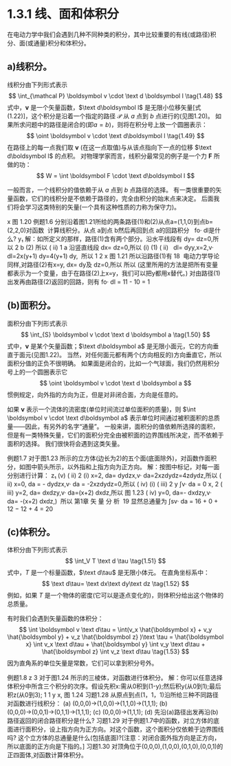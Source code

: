# 1.3.1 线、面和体积分

在电动力学中我们会遇到几种不同种类的积分，其中比较重要的有线(或路径)积分、面(或通量)积分和体积分。

## a)线积分。

线积分由下列形式表示
$$
  \int_{\mathcal P} \boldsymbol v \cdot \text d \boldsymbol l
  \tag{1.48}
$$
式中，$\boldsymbol v$ 是一个矢量函数，$\text d\boldsymbol l$ 是无限小位移矢量[式(1.22)]，这个积分是沿着一个指定的路径 $\mathcal P$ 从 $a$ 点到 $b$ 点进行的(见图1.20)。
如果所求问题中的路径是闭合的(即$a=b$)，则将在积分号上放一个圆圈表示：
$$
  \oint \boldsymbol v \cdot \text d\boldsymbol l
  \tag{1.49}
$$
在路径上的每一点我们取 $\boldsymbol v$ (在这一点取值)与从该点指向下一点的位移 $\text d\boldsymbol l$ 的点积。
对物理学家而言，线积分最常见的例子是一个力 $\boldsymbol F$ 所做的功：
$$
  W = \int \boldsymbol F \cdot \text d\boldsymbol l
$$

一般而言，一个线积分的值依赖于从 $a$ 点到 $b$ 点路径的选择。
有一类很重要的矢量函数，它们的线积分是不依赖于路径的，完全由积分的始末点来决定。
后面我们将会学习这类特别的矢量(一个具有这种性质的力称为保守力)。

x
图 1.20
例题1.6
分别沿着图1.21所给的两条路径(1)和(2)从点a=(1,1,0)到点b=(2,2,0)对函数  计算线积分。从点 a到点 b然后再回到点 a的回路积分   fo· dl是什么?
y₁
解：如所定义的那样，路径(1)含有两个部分。沿水平线段有 dy= dz=0,所以
2
b
(2)
所以
( ii)
1
a
沿竖直线段 dx= dz=0,所以
(i)
(1)
( ii)   dl= dyy,x=2,v· dl=2x(y+1) dy=4(y+1) dy,  所以
1
2
x
图 1.21
所以沿路径(1)有
18  电动力学导论
同样,对路径(2)有x=y, dx= dy及 dz=0,所以
所以
(这里所用的方法是把所有变量都表示为一个变量，由于在路径(2)上x=y，我们可以把y都用x替代。)
对由路径(1)出发再由路径(2)返回的回路，则有
 fo· dl = 11 - 10 = 1
 
## (b)面积分。

面积分由下列形式表示
$$
  \int_{S} \boldsymbol v \cdot \text d \boldsymbol a
  \tag{1.50}
$$
式中，$\boldsymbol v$ 是某个矢量函数；$\text d\boldsymbol a$ 是无限小面元，它的方向垂直于面元(见图1.22)。
当然，对任何面元都有两个(方向相反的)方向垂直它，所以面积分值的正负不很明确。
如果面是闭合的，比如一个气球面，我们仍然用积分号上的一个圆圈表示它
$$
  \oint \boldsymbol v \cdot \text d \boldsymbol a
$$
惯例规定，向外指的方向为正，但是对非闭合面，方向是任意的。

如果 $\boldsymbol v$ 表示一个流体的流密度(单位时间流过单位面积的质量)，则 $\int \boldsymbol v \cdot \text d\boldsymbol a$ 表示单位时间通过被积面积的总质量——因此，有另外的名字“通量”。
一般来讲，面积分的值依赖所选择的面积，但是有一类特殊矢量，它们的面积分完全由被积面的边界围线所决定，而不依赖于面积的选择。
我们很快将会遇到这类矢量。

例题1.7
对于图1.23 所示的立方体(边长为2)的五个面(底面除外)，对函数作面积分，如图中箭头所示，以外指和上指方向为正方向。
解：按图中标记，对每一面分别进行计算：
z₁
(v)
( ii)
2
(i) x=2, da= dydzx,v· da=2xzdydz=4zdydz,所以
( ii) x=0, da = - dydzx,v· da = -2xzdydz=0,所以
( iv)
(i)
( iii)
2
y
∫v· da = 0
x,
2
( iii) y=2, da= dxdzy,v· da=(x+2) dxdz,所以
图 1.23
( iv) y=0, da=- dxdzy,v· da= -(x+2) dxdz,)  所以
第1章 矢 量 分 析  19
显然总通量为
∫sv· da = 16 + 0 + 12 − 12 + 4 = 20

## (c)体积分。

体积分由下列形式表示
$$
  \int_V T \text d \tau
  \tag{1.51}
$$
式中，$T$ 是一个标量函数，$\text d\tau$ 是无限小体元。
在直角坐标系中：
$$
  \text d\tau= \text dx\text dy\text dz
  \tag{1.52}
 $$
例如，如果 $T$ 是一个物体的密度(它可以是逐点变化的)，则体积分给出这个物体的总质量。

有时我们会遇到矢量函数的体积分：
$$
  \int \boldsymbol v \text d\tau
  = \int(v_x \hat{\boldsymbol x} + v_y \hat{\boldsymbol y} + v_z \hat{\boldsymbol z} )\text \tau
  = \hat{\boldsymbol x} \int v_x \text d\tau + \hat{\boldsymbol y} \int v_y \text d\tau + \hat{\boldsymbol z} \int v_z \text d\tau
  \tag{1.53}
$$
因为直角系的单位矢量是常数，它们可以拿到积分号外。

例题1.8
z
3
对于图1.24 所示的三棱体，对函数进行体积分。
解：你可以任意选择体积分中所含三个积分的次序。假设先积x:需从0积到(1-y);然后积y(从0到1);最后积z(从0到3);
1
1
y
x,
图 1.24
习题1.28 从原点到点(1，1，1)沿所给三种不同路径对函数进行线积分：
(a) (0,0,0)→(1,0,0)→(1,1,0)→(1,1,1);
(b) (0,0,0)→(0,0,1)→(0,1,1)→(1,1,1);
(c) (0,0,0)→(1,1,1);
(d) 先沿(a)路径出发再沿(b)路径返回的闭合路径积分是什么?
习题1.29 对于例题1.7中的函数，对立方体的底面进行面积分，设上指方向为正方向。对这个函数，这个面积分仅依赖于边界围线吗? 这个立方体的总通量是什么(包括底面)?[注意：对闭合面外指方向是正方向，所以底面的正方向是下指的。]
习题1.30 对顶角位于(0,0,0),(1,0,0),(0,1,0),(0,0,1)的正四面体,对函数计算体积分。
